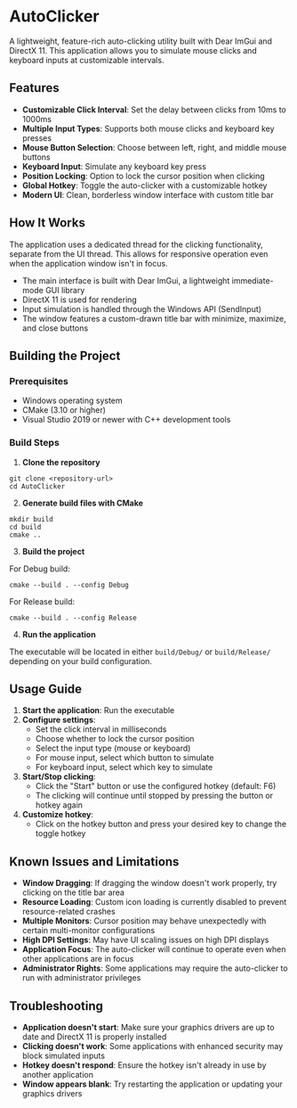 # AutoClicker

A lightweight, feature-rich auto-clicking utility built with Dear ImGui and DirectX 11. This application allows you to simulate mouse clicks and keyboard inputs at customizable intervals.

## Features

- **Customizable Click Interval**: Set the delay between clicks from 10ms to 1000ms
- **Multiple Input Types**: Supports both mouse clicks and keyboard key presses
- **Mouse Button Selection**: Choose between left, right, and middle mouse buttons
- **Keyboard Input**: Simulate any keyboard key press
- **Position Locking**: Option to lock the cursor position when clicking
- **Global Hotkey**: Toggle the auto-clicker with a customizable hotkey
- **Modern UI**: Clean, borderless window interface with custom title bar

## How It Works

The application uses a dedicated thread for the clicking functionality, separate from the UI thread. This allows for responsive operation even when the application window isn't in focus.

- The main interface is built with Dear ImGui, a lightweight immediate-mode GUI library
- DirectX 11 is used for rendering
- Input simulation is handled through the Windows API (SendInput)
- The window features a custom-drawn title bar with minimize, maximize, and close buttons

## Building the Project

### Prerequisites

- Windows operating system
- CMake (3.10 or higher)
- Visual Studio 2019 or newer with C++ development tools

### Build Steps

1. **Clone the repository**

```
git clone <repository-url>
cd AutoClicker
```

2. **Generate build files with CMake**

```
mkdir build
cd build
cmake ..
```

3. **Build the project**

For Debug build:
```
cmake --build . --config Debug
```

For Release build:
```
cmake --build . --config Release
```

4. **Run the application**

The executable will be located in either `build/Debug/` or `build/Release/` depending on your build configuration.

## Usage Guide

1. **Start the application**: Run the executable
2. **Configure settings**:
   - Set the click interval in milliseconds
   - Choose whether to lock the cursor position
   - Select the input type (mouse or keyboard)
   - For mouse input, select which button to simulate
   - For keyboard input, select which key to simulate
3. **Start/Stop clicking**:
   - Click the "Start" button or use the configured hotkey (default: F6)
   - The clicking will continue until stopped by pressing the button or hotkey again
4. **Customize hotkey**:
   - Click on the hotkey button and press your desired key to change the toggle hotkey

## Known Issues and Limitations

- **Window Dragging**: If dragging the window doesn't work properly, try clicking on the title bar area
- **Resource Loading**: Custom icon loading is currently disabled to prevent resource-related crashes
- **Multiple Monitors**: Cursor position may behave unexpectedly with certain multi-monitor configurations
- **High DPI Settings**: May have UI scaling issues on high DPI displays
- **Application Focus**: The auto-clicker will continue to operate even when other applications are in focus
- **Administrator Rights**: Some applications may require the auto-clicker to run with administrator privileges

## Troubleshooting

- **Application doesn't start**: Make sure your graphics drivers are up to date and DirectX 11 is properly installed
- **Clicking doesn't work**: Some applications with enhanced security may block simulated inputs
- **Hotkey doesn't respond**: Ensure the hotkey isn't already in use by another application
- **Window appears blank**: Try restarting the application or updating your graphics drivers
